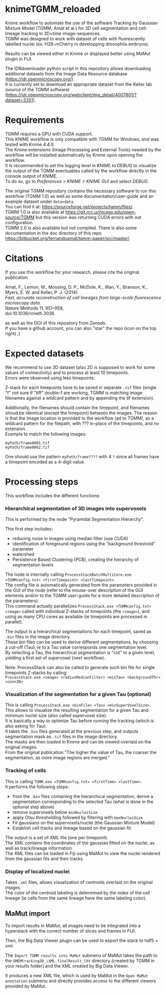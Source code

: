 # knimeTGMM_reloaded

Knime workflow to automate the use of the software Tracking by Gaussian Mixture Model (TGMM, Amat et al.) for 3D cell segmentation and cell-lineage tracking in 3D+time image-sequences.  
TGMM was designed to work with dataset of cells with fluorescently labelled nuclei (ex: H2B-mCherry in developping drosophila embryos). 

Results can be viewed either in Knime or displayed better using MaMut plugin in FIJI.

The IDRdownloader python script in this repository allows downloading additional datasets from the Image Data Resource database (https://idr.openmicroscopy.org/).  
It is currently set to download an appropriate dataset from the Keller lab (source of the TGMM software) (https://idr.openmicroscopy.org/webclient/img_detail/4007801/?dataset=3351).

# Requirements  
TGMM requires a GPU with CUDA support.  
This KNIME workflow is only compatible with TGMM for Windows, and was tested with Knime 4.4.0.  
The Knime extensions (Image Processing and External Tools) needed by the workflow will be installed automatically by Knime upon opening the workflow.  
It is recommended to set the logging level in KNIME to DEBUG to visualize the output of the TGMM exectuables called by the workflow directly in the console output of KNIME.  
To do so, go to *Preferences > KNIME > KNIME GUI* and select *DEBUG*.  

The original TGMM repository contains the necessary software to run this workflow (TGMM 1.0) as well as some documentation/user-guide and an example dataset under `data>data`.  
You can find it at: https://sourceforge.net/projects/tgmm/files/.  
TGMM 1.0 is also available at https://git.rcc.uchicago.edu/open-source/TGMM but this version was returning CUDA errors with out configuration.  
TGMM 2.0 is also available but not compiled. 
There is also some documentation in the doc directory of this repo https://bitbucket.org/fernandoamat/tgmm-paper/src/master/.  

# Citations
If you use this workflow for your research, please cite the original publication 

Amat, F., Lemon, W., Mossing, D. P., McDole, K., Wan, Y., Branson, K., Myers, E. W. and Keller, P. J. (2014).  
*Fast, accurate reconstruction of cell lineages from large-scale fluorescence microscopy data.*  
Nature Methods 11, 951–958,  
doi:10.1038/nmeth.3036.  

as well as the DOI of this repository from Zenodo.  
If you have a github account, you can also "star" the repo (icon on the top right) ;)

# Expected datasets

We recommend to use 3D dataset (also 2D is supposed to work for some values of connectivity) and to process at least 10 timepoints.  
Errors were observed using less timepoints.  

Z-stack for each timepoints have to be saved in separate `.tif` files (single "f" not sure if "tiff" double-f are working, TGMM is matching image filenames against a wildcard pattern and by appending the tif extension).  

Additionally, the filenames should contain the timepoint, and filenames shoud be identical (except the timepoint) between the images. 
The reason is that the image location is provided to the workflow (ad to TGMM), as a wildcard pattern for the filepath, with ??? in-place of the timepoints, and no extension.  
Example to match the following images: 
```
myPath/frame0001.tif
myPath/frame0002.tif
``` 
One should use the pattern
`myPath/frame????` with 4 `?` since all frames have a timepoint encoded as a 4-digit value.  

# Processing steps

This workflow includes the different functions:

### __Hierarchical segmentation of 3D images into supervoxels__  
This is performed by the node "Pyramidal Segmentation Hierarchy".  

This first step includes:
 - reducing noise in images using median filter (use CUDA)
 - identification of foreground regions using the "background threshold" parameter
 - watershed
 - Persistence Based Clustering (PCB), creating the hierarchy of segmentation levels

The node is internally calling `ProcessStackBatchMultiCore.exe <TGMMconfig.txt> <firstTimepoint> <lastTimepoint>`.   
The config file is automatically generated from the parameters provided in the GUI of the node (refer to the mouse-over description of the GUI elements and/or to the TGMM user-guide for a more detailed description of the parameters).    
This command actually parallelizes `ProcessStack.exe <TGMMconfig.txt> <image>` called with individual Z-stacks of timepoints (the `<image>`), and using as many CPU cores as available (ie timepoints are processed in parallel).   

The output is a hierarchical segmentations for each timepoint, saved as `.bin` files in the image directory.      
These bin files can be used to derive different segmentations, by choosing a cut-off (Tau), ie to a Tau value corresponds one segmentation level.     
By selecting a Tau, the hierarchical segmentation is "cut" to a given level, yielding a first set of supervoxel (next workflow).  

Note: ProcessStack can also be called to generate such bin file for single timepoints Z-stacks by calling  
`ProcessStack.exe <image> <radiusMedianFilter> <minTau> <backgroundThr> <conn3D>`

### __Visualization of the segmentation for a given Tau (optional)__  
This is calling `ProcessStack.exe <binFile> <Tau> <minSuperVoxelSize>`.  
This allows to visualize the resulting segmentation for a given Tau and minimum nuclei size (also called supervoxel size).  
It is basically a way to optimize Tau before running the tracking (which is also asking for Tau).  
It takes the `.bin` files generated at the previous step, and outputs segmentation mask as `.tif` files in the image directory.     
The masks are then loaded in Knime and can be viewed overlaid on the original images.   
From the original publication "The higher the value of Tau, the coarser the segmentation, as more image regions are merged."  

### __Tracking of cells__  
This is calling `TGMM.exe <TGMMconfig.txt> <firstTime> <lastTime>`.  
It performs the following steps:
- from the `.bin` files containing the hierarchical segmentation, derive a segmentation corresponding to the selected Tau (what is done in the optional step above)
- remove supervoxels below `minNucleiSize` 
- apply Otsu thresholding followed by filtering with `maxNucleiSize` 
- Fit gaussians on the supervoxels/nuclei (the Gaussian Mixture Model)
- Establish cell tracks and lineage based on the gaussian fit

The output is a set of XML file (one per timepoint).  
The XML contains the coordinates of the gaussian fitted on the nuclei, as well as track/lineage information.  
The XML files can be loaded in Fiji using MaMut to view the nuclei rendered from the gaussian fits and their tracks.  

### __Display of localized nuclei__  
Takes `.xml` files, allows visualization of centroids overlaid on the original images.  
The color of the centroid labeling is determined by the index of the cell lineage (ie cells from the same lineage have the same labeling color).  


## MaMut import

To import results in MaMut, all images need to be integrated into a hyperstack with the correct number of slices and frames in FIJI.

Then, the Big Data Viewer plugin can be used to export the stack to hdf5 + xml.

The `Import TGMM results into MaMut` submenu of MaMut takes the path to the `GMEMtracking3D_\XML_finalResult_lht` directory (created by TGMM in your results folder) and the XML created by Big Data Viewer.

It produces a new XML file, which is used by MaMut in the `Open MaMut annotation` submenu and directly provides access to the different viewers provided by MaMut.
